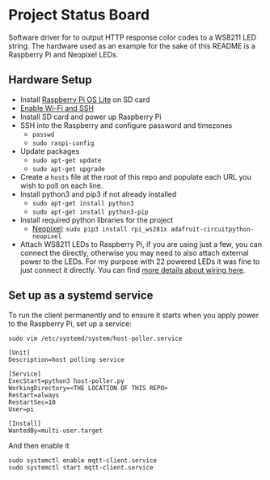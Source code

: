 # Project Status Board
Software driver for to output HTTP response color codes to a WS8211 LED string. The hardware used as an example for the sake of this README is a Raspberry Pi and Neopixel LEDs. 


## Hardware Setup
* Install [Raspberry Pi OS Lite](https://www.raspberrypi.org/software/) on SD card
* [Enable Wi-Fi and SSH](https://medium.com/@danidudas/install-raspbian-jessie-lite-and-setup-wi-fi-without-access-to-command-line-or-using-the-network-97f065af722e)
* Install SD card and power up Raspberry Pi
* SSH into the Raspberry and configure password and timezones
	* `passwd`
	* `sudo raspi-config`
* Update packages 
	* `sudo apt-get update`
	* `sudo apt-get upgrade`
* Create a `hosts` file at the root of this repo and populate each URL you wish to poll on each line.
* Install python3 and pip3 if not already installed
	* `sudo apt-get install python3`
	* `sudo apt-get install python3-pip`
* Install required python libraries for the project
	* [Neopixel](https://learn.adafruit.com/neopixels-on-raspberry-pi/python-usage): `sudo pip3 install rpi_ws281x adafruit-circuitpython-neopixel`
* Attach WS8211 LEDs to Raspberry Pi, if you are using just a few, you can connect the directly, otherwise you may need to also attach external power to the LEDs. For my purpose with 22 powered LEDs it was fine to just connect it directly. You can find [more details about wiring here](https://learn.adafruit.com/neopixels-on-raspberry-pi/raspberry-pi-wiring).

## Set up as a systemd service		
To run the client permanently and to ensure it starts when you apply power to the Raspberry Pi, set up a service:

`sudo vim /etc/systemd/system/host-poller.service`
```
[Unit]
Description=host polling service

[Service]
ExecStart=python3 host-poller.py
WorkingDirectory=<THE LOCATION OF THIS REPO>
Restart=always
RestartSec=10
User=pi

[Install]
WantedBy=multi-user.target 
```
And then enable it
```
sudo systemctl enable mqtt-client.service
sudo systemctl start mqtt-client.service
```